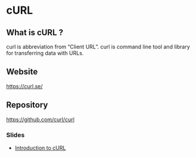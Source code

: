 # cURL

## What is cURL ?
curl is abbreviation from “Client URL”.  curl is command line tool and library for transferring data with URLs.

## Website
https://curl.se/

## Repository
https://github.com/curl/curl

### Slides
- [Introduction to cURL](https://docs.google.com/presentation/d/1lGvQdsuwlyVQrfMgKHUJkWK-liohdQMsek9_U6E1gHk/edit?usp=sharing)
